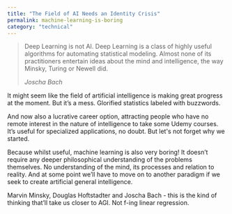 ```yaml
---
title: "The Field of AI Needs an Identity Crisis"
permalink: machine-learning-is-boring
category: "technical"
---
```


> Deep Learning is not AI. Deep Learning is a class of highly useful algorithms for automating statistical modeling. Almost none of its practitioners entertain ideas about the mind and intelligence, the way Minsky, Turing or Newell did.
> 
> <cite>Joscha Bach</cite>

It might seem like the field of artificial intelligence is making great progress at the moment. But it’s a mess.
Glorified statistics labeled with buzzwords.

And now also a lucrative career option, attracting people who have no remote interest in the nature of intelligence to take some Udemy courses. It’s useful for specialized applications, no doubt. But let's not forget why we started. 

Because whilst useful, machine learning is also very boring! It doesn’t require any deeper philosophical understanding of the problems themselves. No understanding of the mind, its processes and relation to reality. And at some point we’ll have to move on to another paradigm if we seek to create artificial general intelligence.

Marvin Minsky, Douglas Hoftstadter and Joscha Bach - this is the kind of thinking that’ll take us closer to AGI. Not f-ing linear regression.
